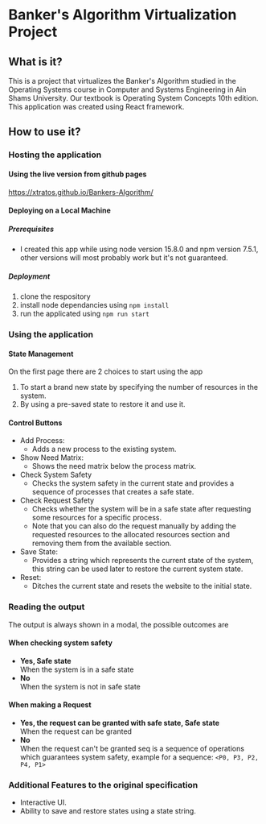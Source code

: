 # Banker's Algorithm Virtualization Project
## What is it?
This is a project that virtualizes the Banker's Algorithm studied in the Operating Systems course in Computer and Systems Engineering in Ain Shams University.
Our textbook is Operating System Concepts 10th edition.
This application was created using React framework.
## How to use it?
### Hosting the application
#### Using the live version from github pages
https://xtratos.github.io/Bankers-Algorithm/
#### Deploying on a Local Machine
##### Prerequisites
- I created this app while using node version 15.8.0 and npm version 7.5.1, other versions will most probably work but it's not guaranteed.
##### Deployment
1. clone the respository
2. install node dependancies using `npm install`
3. run the applicated using `npm run start`
### Using the application
#### State Management
On the first page there are 2 choices to start using the app
1. To start a brand new state by specifying the number of resources in the system.
2. By using a pre-saved state to restore it and use it.
#### Control Buttons
- Add Process:
  - Adds a new process to the existing system.
- Show Need Matrix:
  - Shows the need matrix below the process matrix.
- Check System Safety
  - Checks the system safety in the current state and provides a sequence of processes that creates a safe state.
- Check Request Safety
  - Checks whether the system will be in a safe state after requesting some resources for a specific process.
  - Note that you can also do the request manually by adding the requested resources to the allocated resources section and removing them from the available section.
- Save State:
  - Provides a string which represents the current state of the system, this string can be used later to restore the current system state.
- Reset:
  - Ditches the current state and resets the website to the initial state.
### Reading the output
The output is always shown in a modal, the possible outcomes  are
#### When checking system safety
- **Yes, Safe state** <seq>  
When the system is in a safe state
- **No**  
  When the system is not in safe state
#### When making a Request
- **Yes, the request can be granted with safe state, Safe state <seq>**  
   When the request can be granted
- **No**  
  When the request can't be granted
seq is a sequence of operations which guarantees system safety, example for a sequence: ``<P0, P3, P2, P4, P1>``
### Additional Features to the original specification
- Interactive UI.
- Ability to save and restore states using a state string.
